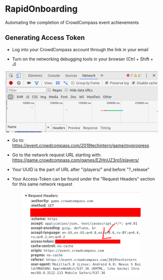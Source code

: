 # RapidOnboarding
Automating the completion of CrowdCompass event achievements


## Generating Access Token

- Log into your CrowdCompass account through the link in your email

- Turn on the networking debugging tools in your browser (Ctrl + Shift + J)

<p align="center">
<img src ="static/1.png">
</p>


- Go to: https://event.crowdcompass.com/2019techintern/game/myprogress

- Go to the network request URL starting with: https://game.crowdcompass.com/games/E2HnUZ3rp1/players/

- Your UUID is the part of URL after "/players/" and before "?_release"

- Your Access-Token can be found under the "Request Headers" section for this same network request

<p align="center">
<img src ="static/3.png">
</p>
